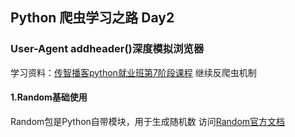 ## Python 爬虫学习之路 Day2
### User-Agent addheader()深度模拟浏览器
学习资料：[传智播客python就业班第7阶段课程](https://www.youtube.com/watch?v=s0MwZMSel8k&list=PLC664nq_h8b81Eh0jERXmtKk_CWntvUnB&index=7)
继续反爬虫机制

#### 1.Random基础使用
Random包是Python自带模块，用于生成随机数
访问[Random官方文档](https://docs.python.org/3/library/random.html)



